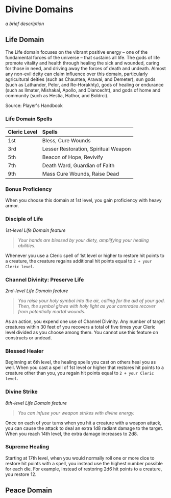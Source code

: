 # Divine Domains
*a brief description*

## Life Domain

The Life domain focuses on the vibrant positive energy – one of the fundamental forces of the universe – that sustains all life. The gods of life promote vitality and health through healing the sick and wounded, caring for those in need, and driving away the forces of death and undeath. Almost any non-evil deity can claim influence over this domain, particularly agricultural deities (such as Chauntea, Arawai, and Demeter), sun gods (such as Lathander, Pelor, and Re-Horakhty), gods of healing or endurance (such as Ilmater, Mishakal, Apollo, and Diancecht), and gods of home and community (such as Hestia, Hathor, and Boldrci).

Source: Player's Handbook

### Life Domain Spells

| Cleric Level | Spells                               |
| :----------- | :----------------------------------- |
| 1st          | Bless, Cure Wounds                   |
| 3rd          | Lesser Restoration, Spiritual Weapon |
| 5th          | Beacon of Hope, Revivify             |
| 7th          | Death Ward, Guardian of Faith        |
| 9th          | Mass Cure Wounds, Raise Dead         |

### Bonus Proficiency
When you choose this domain at 1st level, you gain proficiency with heavy armor.

### Disciple of Life
*1st-level Life Domain feature*

> *Your hands are blessed by your diety, amplifying your healing abilities.*

Whenever you use a Cleric spell of 1st level or higher to restore hit points to a creature, the creature regains additional hit points equal to `2 + your Cleric level`.

### Channel Divinity: Preserve Life
*2nd-level Life Domain feature*

> *You raise your holy symbol into the air, calling for the aid of your god. Then, the symbol glows with holy light as your comrades recover from potentially mortal wounds.*

As an action, you expend one use of Channel Divinity. Any number of target creatures within 30 feet of you recovers a total of five times your Cleric level divided as you choose among them. You cannot use this feature on constructs or undead.

### Blessed Healer
Beginning at 6th level, the healing spells you cast on others heal you as well. When you cast a spell of 1st level or higher that restores hit points to a creature other than you, you regain hit points equal to `2 + your Cleric level`.

### Divine Strike
*8th-level Life Domain feature*

> *You can infuse your weapon strikes with divine energy.*

Once on each of your turns when you hit a creature with a weapon attack, you can cause the attack to deal an extra 1d8 radiant damage to the target. When you reach 14th level, the extra damage increases to 2d8.

### Supreme Healing
Starting at 17th level, when you would normally roll one or more dice to restore hit points with a spell, you instead use the highest number possible for each die. For example, instead of restoring 2d6 hit points to a creature, you restore 12.

## Peace Domain


